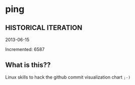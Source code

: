 # ping

## HISTORICAL ITERATION
2013-06-15

Incremented: 6587

## What is this?? 
Linux skills to hack the github commit visualization chart `;-)`
